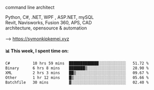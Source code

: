 command line architect

Python, C#, .NET, WPF , ASP.NET, mySQL <br>
Revit, Navisworks, Fusion 360, APS, CAD <br>
architecture, opensource & automation<br>
<br>
--> https://symonkipkemei.xyz

#### 📊 This week, I spent time on:
<!--START_SECTION:waka-->

```txt
C#          10 hrs 59 mins  █████████████░░░░░░░░░░░░   51.72 %
Binary      6 hrs 8 mins    ███████▒░░░░░░░░░░░░░░░░░   28.90 %
XML         2 hrs 3 mins    ██▒░░░░░░░░░░░░░░░░░░░░░░   09.67 %
Other       1 hr 12 mins    █▒░░░░░░░░░░░░░░░░░░░░░░░   05.66 %
Batchfile   30 mins         ▓░░░░░░░░░░░░░░░░░░░░░░░░   02.40 %
```

<!--END_SECTION:waka-->
